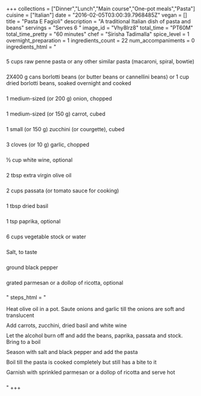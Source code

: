 +++
collections = ["Dinner","Lunch","Main course","One-pot meals","Pasta"]
cuisine = ["Italian"]
date = "2016-02-05T03:00:39.7968485Z"
vegan = []
title = "Pasta E Fagioli"
description = "A traditional Italian dish of pasta and beans"
servings = "Serves 6 "
image_id = "Vhy8lrz8"
total_time = "PT60M"
total_time_pretty = "60 minutes"
chef = "Sirisha Tadimalla"
spice_level = 1
overnight_preparation = 1
ingredients_count = 22
num_accompaniments = 0
ingredients_html = "<ul style='padding-left: 0; list-style: none;'><li itemprop='recipeIngredient' style='margin: 8px 0px;padding: 8px 0px;'>5 cups raw penne pasta or any other similar pasta (macaroni, spiral, bowtie)</li><li itemprop='recipeIngredient' style='margin: 8px 0px;padding: 8px 0px;'>2X400 g cans borlotti beans (or butter beans or cannellini beans) or 1 cup dried borlotti beans, soaked overnight and cooked</li><li itemprop='recipeIngredient' style='margin: 8px 0px;padding: 8px 0px;'>1 medium-sized (or 200 g) onion, chopped</li><li itemprop='recipeIngredient' style='margin: 8px 0px;padding: 8px 0px;'>1 medium-sized (or 150 g) carrot, cubed</li><li itemprop='recipeIngredient' style='margin: 8px 0px;padding: 8px 0px;'>1 small (or 150 g) zucchini (or courgette), cubed</li><li itemprop='recipeIngredient' style='margin: 8px 0px;padding: 8px 0px;'>3 cloves (or 10 g) garlic, chopped</li><li itemprop='recipeIngredient' style='margin: 8px 0px;padding: 8px 0px;'>½ cup white wine, optional</li><li itemprop='recipeIngredient' style='margin: 8px 0px;padding: 8px 0px;'>2 tbsp extra virgin olive oil</li><li itemprop='recipeIngredient' style='margin: 8px 0px;padding: 8px 0px;'>2 cups passata (or tomato sauce for cooking)</li><li itemprop='recipeIngredient' style='margin: 8px 0px;padding: 8px 0px;'>1 tbsp dried basil</li><li itemprop='recipeIngredient' style='margin: 8px 0px;padding: 8px 0px;'>1 tsp paprika, optional</li><li itemprop='recipeIngredient' style='margin: 8px 0px;padding: 8px 0px;'>6 cups vegetable stock or water</li><li itemprop='recipeIngredient' style='margin: 8px 0px;padding: 8px 0px;'>Salt, to taste</li><li itemprop='recipeIngredient' style='margin: 8px 0px;padding: 8px 0px;'>ground black pepper</li><li itemprop='recipeIngredient' style='margin: 8px 0px;padding: 8px 0px;'>grated parmesan or a dollop of ricotta, optional</li></ul>"
steps_html = "<ol style='list-style: none inside; padding-left: 0px;'><li style='padding-bottom: 10px;'><i class='step-track-icon fa fa-square-o'></i><span class='step-text' itemprop='recipeInstructions'>Heat olive oil in a pot. Saute onions and garlic till the onions are soft and translucent</span></li><li style='padding-bottom: 10px;'><i class='step-track-icon fa fa-square-o'></i><span class='step-text' itemprop='recipeInstructions'>Add carrots, zucchini, dried basil and white wine</span></li><li style='padding-bottom: 10px;'><i class='step-track-icon fa fa-square-o'></i><span class='step-text' itemprop='recipeInstructions'>Let the alcohol burn off and add the beans, paprika, passata and stock. Bring to a boil</span></li><li style='padding-bottom: 10px;'><i class='step-track-icon fa fa-square-o'></i><span class='step-text' itemprop='recipeInstructions'>Season with salt and black pepper and add the pasta</span></li><li style='padding-bottom: 10px;'><i class='step-track-icon fa fa-square-o'></i><span class='step-text' itemprop='recipeInstructions'>Boil till the pasta is cooked completely but still has a bite to it</span></li><li style='padding-bottom: 10px;'><i class='step-track-icon fa fa-square-o'></i><span class='step-text' itemprop='recipeInstructions'>Garnish with sprinkled parmesan or a dollop of ricotta and serve hot</span></li></ol>"
+++
